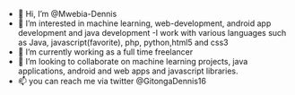 - 👋 Hi, I’m @Mwebia-Dennis
- 👀 I’m interested in machine learning, web-development, android app development and java development
-I work with various languages such as Java, javascript(favorite), php, python,html5 and css3
- 🌱 I’m currently working as a full time freelancer
- 💞️ I’m looking to collaborate on machine learning projects, java applications, android and web apps and javascript libraries.
- 📫 you can reach me via twitter @GitongaDennis16

<!---
Mwebia-Dennis/Mwebia-Dennis is a ✨ special ✨ repository because its `README.md` (this file) appears on your GitHub profile.
You can click the Preview link to take a look at your changes.
--->
